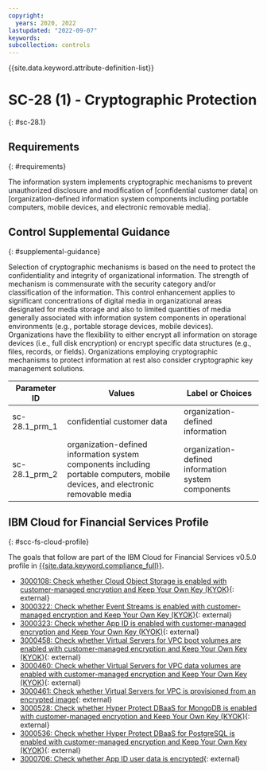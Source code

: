 ```yaml
---
copyright:
  years: 2020, 2022
lastupdated: "2022-09-07"
keywords: 
subcollection: controls
---
```



{{site.data.keyword.attribute-definition-list}}


# SC-28 (1) - Cryptographic Protection
{: #sc-28.1}

## Requirements
{: #requirements}

The information system implements cryptographic mechanisms to prevent unauthorized disclosure and modification of [confidential customer data] on [organization-defined information system components including portable computers, mobile devices, and electronic removable media].

## Control Supplemental Guidance
{: #supplemental-guidance}

Selection of cryptographic mechanisms is based on the need to protect the confidentiality and integrity of organizational information. The strength of mechanism is commensurate with the security category and/or classification of the information. This control enhancement applies to significant concentrations of digital media in organizational areas designated for media storage and also to limited quantities of media generally associated with information system components in operational environments (e.g., portable storage devices, mobile devices). Organizations have the flexibility to either encrypt all information on storage devices (i.e., full disk encryption) or encrypt specific data structures (e.g., files, records, or fields). Organizations employing cryptographic mechanisms to protect information at rest also consider cryptographic key management solutions.

| Parameter ID | Values | Label or Choices |
|---|---|---|
| sc-28.1_prm_1 | confidential customer data | organization-defined information |
| sc-28.1_prm_2 | organization-defined information system components including portable computers, mobile devices, and electronic removable media | organization-defined information system components |


## IBM Cloud for Financial Services Profile
{: #scc-fs-cloud-profile}

The goals that follow are part of the IBM Cloud for Financial Services v0.5.0 profile in [{{site.data.keyword.compliance_full}}](/docs/security-compliance?topic=security-compliance-getting-started).

- [3000108: Check whether Cloud Object Storage is enabled with customer-managed encryption and Keep Your Own Key (KYOK)](https://cloud.ibm.com/security-compliance/goals/3000108?page=profile&profile_id=2799&profile_type=1&profile_name=IBM%20Cloud%20for%20Financial%20Services%20v0.5.0){: external}
- [3000322: Check whether Event Streams is enabled with customer-managed encryption and Keep Your Own Key (KYOK)](https://cloud.ibm.com/security-compliance/goals/3000322?page=profile&profile_id=2799&profile_type=1&profile_name=IBM%20Cloud%20for%20Financial%20Services%20v0.5.0){: external}
- [3000323: Check whether App ID is enabled with customer-managed encryption and Keep Your Own Key (KYOK)](https://cloud.ibm.com/security-compliance/goals/3000323?page=profile&profile_id=2799&profile_type=1&profile_name=IBM%20Cloud%20for%20Financial%20Services%20v0.5.0){: external}
- [3000458: Check whether Virtual Servers for VPC boot volumes are enabled with customer-managed encryption and Keep Your Own Key (KYOK)](https://cloud.ibm.com/security-compliance/goals/3000458?page=profile&profile_id=2799&profile_type=1&profile_name=IBM%20Cloud%20for%20Financial%20Services%20v0.5.0){: external}
- [3000460: Check whether Virtual Servers for VPC data volumes are enabled with customer-managed encryption and Keep Your Own Key (KYOK)](https://cloud.ibm.com/security-compliance/goals/3000460?page=profile&profile_id=2799&profile_type=1&profile_name=IBM%20Cloud%20for%20Financial%20Services%20v0.5.0){: external}
- [3000461: Check whether Virtual Servers for VPC is provisioned from an encrypted image](https://cloud.ibm.com/security-compliance/goals/3000461?page=profile&profile_id=2799&profile_type=1&profile_name=IBM%20Cloud%20for%20Financial%20Services%20v0.5.0){: external}
- [3000528: Check whether Hyper Protect DBaaS for MongoDB is enabled with customer-managed encryption and Keep Your Own Key (KYOK)](https://cloud.ibm.com/security-compliance/goals/3000528?page=profile&profile_id=2799&profile_type=1&profile_name=IBM%20Cloud%20for%20Financial%20Services%20v0.5.0){: external}
- [3000536: Check whether Hyper Protect DBaaS for PostgreSQL is enabled with customer-managed encryption and Keep Your Own Key (KYOK)](https://cloud.ibm.com/security-compliance/goals/3000536?page=profile&profile_id=2799&profile_type=1&profile_name=IBM%20Cloud%20for%20Financial%20Services%20v0.5.0){: external}
- [3000706: Check whether App ID user data is encrypted](https://cloud.ibm.com/security-compliance/goals/3000706?page=profile&profile_id=2799&profile_type=1&profile_name=IBM%20Cloud%20for%20Financial%20Services%20v0.5.0){: external}

